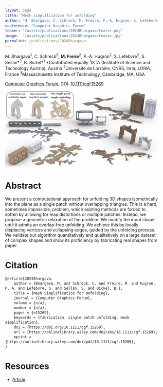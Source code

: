 ```yaml
---
layout: page
title: "Mesh simplification for unfolding"
author: "M. Bhargava, C. Schreck, M. Freire, P.-A. Hugron, S. Lefebvre, S. Sellán, B. Bickel"
conference: "Computer Graphics Forum"
teaser: "/assets/publications/2024Bhargava/teaser.png"
image:  "/assets/publications/2024Bhargava/teaser.jpg"
permalink: /publications/2024Bhargava
---
```


M. Bhargava<sup>1</sup>, C. Schreck<sup>2</sup>, **M. Freire**<sup>2</sup>, P.-A. Hugron<sup>2</sup>, S. Lefebvre<sup>2</sup>, S. Sellán\*<sup>3</sup>, B. Bickel\*<sup>1</sup>
\*Contributed equally
<sup>1</sup>ISTA (Institute of Science and Technology Austria), Austria
<sup>2</sup>Université de Lorraine, CNRS, Inria, LORIA, France
<sup>3</sup>Massachusetts Institute of Technology, Cambridge, MA, USA

[Computer Graphics Forum](https://onlinelibrary.wiley.com/journal/14678659), DOI: [10.1111/cgf.15269](https://doi.org/10.1111/cgf.15269)

![Teaser image](/assets/publications/2024Bhargava/teaser.png)

# Abstract
We present a computational approach for unfolding 3D shapes isometrically into the plane as a single patch without overlapping triangles. This is a hard, sometimes impossible, problem, which existing methods are forced to soften by allowing for map distortions or multiple patches. Instead, we propose a geometric relaxation of the problem: We modify the input shape until it admits an overlap-free unfolding. We achieve this by locally displacing vertices and collapsing edges, guided by the unfolding process. We validate our algorithm quantitatively and qualitatively on a large dataset of complex shapes and show its proficiency by fabricating real shapes from paper.

# Citation
    @article{2024Bhargava,
        author = {Bhargava, M. and Schreck, C. and Freire, M. and Hugron, P. A. and Lefebvre, S. and Sellán, S. and Bickel, B.},
        title = {Mesh Simplification for Unfolding},
        journal = {Computer Graphics Forum},
        volume = {n/a},
        number = {n/a},
        pages = {e15269},
        keywords = {fabrication, single patch unfolding, mesh simplification},
        doi = {https://doi.org/10.1111/cgf.15269},
        url = {https://onlinelibrary.wiley.com/doi/abs/10.1111/cgf.15269},
        eprint = {https://onlinelibrary.wiley.com/doi/pdf/10.1111/cgf.15269},
    }

# Resources
- [Article](https://onlinelibrary.wiley.com/doi/epdf/10.1111/cgf.15269)